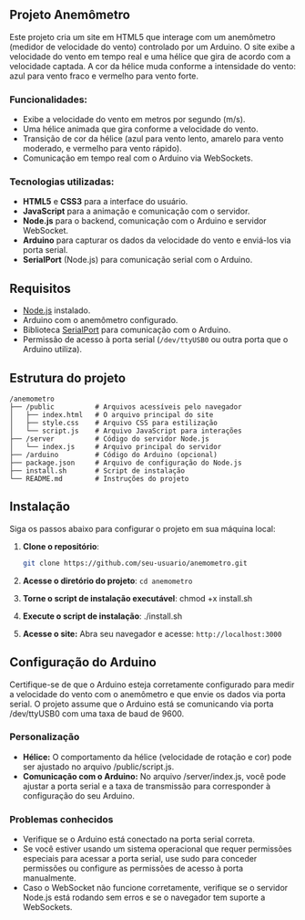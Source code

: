 ## Projeto Anemômetro

Este projeto cria um site em HTML5 que interage com um anemômetro (medidor de velocidade do vento) controlado por um Arduino. O site exibe a velocidade do vento em tempo real e uma hélice que gira de acordo com a velocidade captada. A cor da hélice muda conforme a intensidade do vento: azul para vento fraco e vermelho para vento forte.

### Funcionalidades:
- Exibe a velocidade do vento em metros por segundo (m/s).
- Uma hélice animada que gira conforme a velocidade do vento.
- Transição de cor da hélice (azul para vento lento, amarelo para vento moderado, e vermelho para vento rápido).
- Comunicação em tempo real com o Arduino via WebSockets.

### Tecnologias utilizadas:
- **HTML5** e **CSS3** para a interface do usuário.
- **JavaScript** para a animação e comunicação com o servidor.
- **Node.js** para o backend, comunicação com o Arduino e servidor WebSocket.
- **Arduino** para capturar os dados da velocidade do vento e enviá-los via porta serial.
- **SerialPort** (Node.js) para comunicação serial com o Arduino.

## Requisitos

- [Node.js](https://nodejs.org/) instalado.
- Arduino com o anemômetro configurado.
- Biblioteca [SerialPort](https://serialport.io/) para comunicação com o Arduino.
- Permissão de acesso à porta serial (`/dev/ttyUSB0` ou outra porta que o Arduino utiliza).

## Estrutura do projeto
```
/anemometro
├── /public          # Arquivos acessíveis pelo navegador
│   ├── index.html   # O arquivo principal do site
│   ├── style.css    # Arquivo CSS para estilização
│   └── script.js    # Arquivo JavaScript para interações
├── /server          # Código do servidor Node.js
│   └── index.js     # Arquivo principal do servidor
├── /arduino         # Código do Arduino (opcional)
├── package.json     # Arquivo de configuração do Node.js
├── install.sh       # Script de instalação
└── README.md        # Instruções do projeto
```


## Instalação

Siga os passos abaixo para configurar o projeto em sua máquina local:

1. **Clone o repositório**:

   ```bash
   git clone https://github.com/seu-usuario/anemometro.git
   ````

2. **Acesse o diretório do projeto**:
    ```cd anemometro```

3. **Torne o script de instalação executável**:
    chmod +x install.sh

4. **Execute o script de instalação**:
    ./install.sh

5. **Acesse o site:**
    Abra seu navegador e acesse: `http://localhost:3000`

## Configuração do Arduino
Certifique-se de que o Arduino esteja corretamente configurado para medir a velocidade do vento com o anemômetro e que envie os dados via porta serial. O projeto assume que o Arduino está se comunicando via porta /dev/ttyUSB0 com uma taxa de baud de 9600.

### Personalização
- **Hélice:** O comportamento da hélice (velocidade de rotação e cor) pode ser ajustado no arquivo /public/script.js.
- **Comunicação com o Arduino:** No arquivo /server/index.js, você pode ajustar a porta serial e a taxa de transmissão para corresponder à configuração do seu Arduino.

### Problemas conhecidos
- Verifique se o Arduino está conectado na porta serial correta.
- Se você estiver usando um sistema operacional que requer permissões especiais para acessar a porta serial, use sudo para conceder permissões ou configure as permissões de acesso à porta manualmente.
- Caso o WebSocket não funcione corretamente, verifique se o servidor Node.js está rodando sem erros e se o navegador tem suporte a WebSockets.
